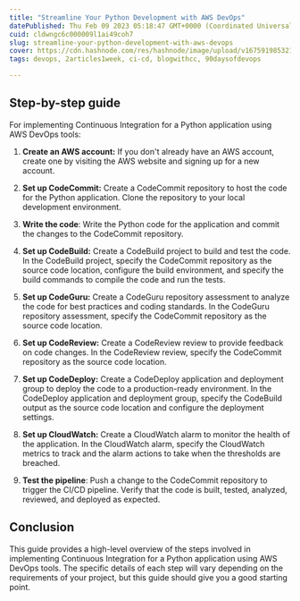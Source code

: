 ```yaml
---
title: "Streamline Your Python Development with AWS DevOps"
datePublished: Thu Feb 09 2023 05:18:47 GMT+0000 (Coordinated Universal Time)
cuid: cldwngc6c000009l1ai49coh7
slug: streamline-your-python-development-with-aws-devops
cover: https://cdn.hashnode.com/res/hashnode/image/upload/v1675919853210/92be9287-401e-4c09-97ff-d1ef773adf98.jpeg
tags: devops, 2articles1week, ci-cd, blogwithcc, 90daysofdevops

---
```


## Step-by-step guide

For implementing Continuous Integration for a Python application using AWS DevOps tools:

1. **Create an AWS account:** If you don't already have an AWS account, create one by visiting the AWS website and signing up for a new account.
    
2. **Set up CodeCommit:** Create a CodeCommit repository to host the code for the Python application. Clone the repository to your local development environment.
    
3. **Write the code**: Write the Python code for the application and commit the changes to the CodeCommit repository.
    
4. **Set up CodeBuild:** Create a CodeBuild project to build and test the code. In the CodeBuild project, specify the CodeCommit repository as the source code location, configure the build environment, and specify the build commands to compile the code and run the tests.
    
5. **Set up CodeGuru:** Create a CodeGuru repository assessment to analyze the code for best practices and coding standards. In the CodeGuru repository assessment, specify the CodeCommit repository as the source code location.
    
6. **Set up CodeReview:** Create a CodeReview review to provide feedback on code changes. In the CodeReview review, specify the CodeCommit repository as the source code location.
    
7. **Set up CodeDeploy:** Create a CodeDeploy application and deployment group to deploy the code to a production-ready environment. In the CodeDeploy application and deployment group, specify the CodeBuild output as the source code location and configure the deployment settings.
    
8. **Set up CloudWatch:** Create a CloudWatch alarm to monitor the health of the application. In the CloudWatch alarm, specify the CloudWatch metrics to track and the alarm actions to take when the thresholds are breached.
    
9. **Test the pipeline**: Push a change to the CodeCommit repository to trigger the CI/CD pipeline. Verify that the code is built, tested, analyzed, reviewed, and deployed as expected.
    

## Conclusion

This guide provides a high-level overview of the steps involved in implementing Continuous Integration for a Python application using AWS DevOps tools. The specific details of each step will vary depending on the requirements of your project, but this guide should give you a good starting point.